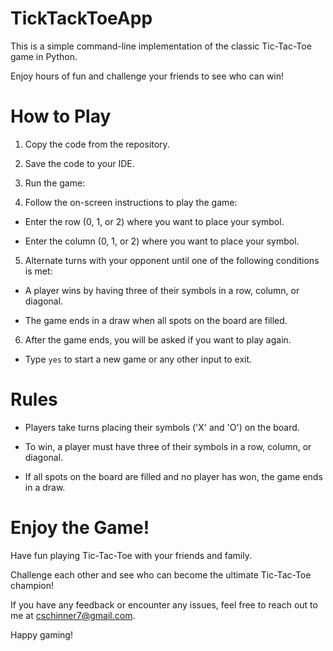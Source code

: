 # TickTackToeApp

This is a simple command-line implementation of the classic Tic-Tac-Toe game in Python. 

Enjoy hours of fun and challenge your friends to see who can win!

# How to Play

1. Copy the code from the repository.

2. Save the code to your IDE.

3. Run the game:

4. Follow the on-screen instructions to play the game:

- Enter the row (0, 1, or 2) where you want to place your symbol.
 
- Enter the column (0, 1, or 2) where you want to place your symbol.

5. Alternate turns with your opponent until one of the following conditions is met:

- A player wins by having three of their symbols in a row, column, or diagonal.

- The game ends in a draw when all spots on the board are filled.

6. After the game ends, you will be asked if you want to play again.

- Type `yes` to start a new game or any other input to exit.

# Rules

- Players take turns placing their symbols ('X' and 'O') on the board.
  
- To win, a player must have three of their symbols in a row, column, or diagonal.
  
- If all spots on the board are filled and no player has won, the game ends in a draw.

# Enjoy the Game!

Have fun playing Tic-Tac-Toe with your friends and family. 

Challenge each other and see who can become the ultimate Tic-Tac-Toe champion!

If you have any feedback or encounter any issues, feel free to reach out to me at cschinner7@gmail.com.

Happy gaming!

